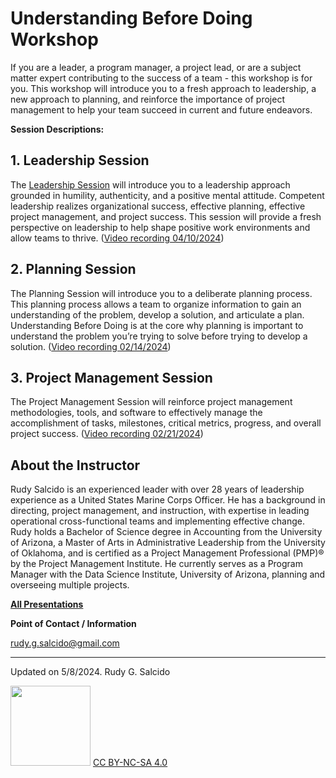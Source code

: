 # Understanding Before Doing Workshop
If you are a leader, a program manager, a project lead, or are a subject matter expert contributing to the success of a team - this workshop is for you. This workshop will introduce you to a fresh approach to leadership, a new approach to planning, and reinforce the importance of project management to help your team succeed in current and future endeavors. 

**Session Descriptions:**

## 1. Leadership Session
The [Leadership Session](https://github.com/RGSalcido/UBD/blob/main/Presentations/1st%20Session_Leadership_UBD_10%20Apr%202024_Final.pdf) will introduce you to a leadership approach grounded in humility, authenticity, and a positive mental attitude. Competent leadership realizes organizational success, effective planning, effective project management, and project success. This session will provide a fresh perspective on leadership to help shape positive work environments and allow teams to thrive. ([Video recording 04/10/2024](https://youtu.be/5-0UVQsEv9c?si=_qtlgSms0AAXLANh))

## 2. Planning Session 
The Planning Session will introduce you to a deliberate planning process. This planning process allows a team to organize information to gain an understanding of the problem, develop a solution, and articulate a plan. Understanding Before Doing is at the core why planning is important to understand the problem you’re trying to solve before trying to develop a solution. ([Video recording 02/14/2024](https://youtu.be/N2rYygtvES0?si=COS2J80M_VLT8a4G))

## 3. Project Management Session 
The Project Management Session will reinforce project management methodologies, tools, and software to effectively manage the accomplishment of tasks, milestones, critical metrics, progress, and overall project success. ([Video recording 02/21/2024](https://youtu.be/kg0Q0bw9XwY?si=Sow2ajCckIkh0zaY)) 

## About the Instructor
Rudy Salcido is an experienced leader with over 28 years of leadership experience as a United States Marine Corps Officer. He has a background in directing, project management, and instruction, with expertise in leading operational cross-functional teams and implementing effective change. Rudy holds a Bachelor of Science degree in Accounting from the University of Arizona, a Master of Arts in Administrative Leadership from the University of Oklahoma, and is certified as a Project Management Professional (PMP)® by the Project Management Institute. He currently serves as a Program Manager with the Data Science Institute, University of Arizona, planning and overseeing multiple projects.

**[All Presentations](https://github.com/RGSalcido/UBD/tree/main/Presentations)**

**Point of Contact / Information**

rudy.g.salcido@gmail.com

***

Updated on 5/8/2024. Rudy G. Salcido


<img src="https://mirrors.creativecommons.org/presskit/buttons/88x31/png/by-nc-sa.png" width="128">  [CC BY-NC-SA 4.0](https://creativecommons.org/licenses/by-nc-sa/4.0/)

